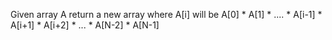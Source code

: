 Given array A return a new array where A[i] will be A[0] * A[1] * .... * A[i-1] * A[i+1] * A[i+2] * ... * A[N-2] * A[N-1]